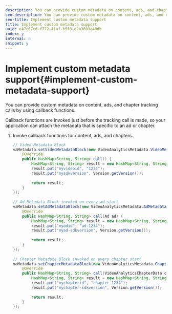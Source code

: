 ```yaml
---
description: You can provide custom metadata on content, ads, and chapter tracking calls by using callback functions.
seo-description: You can provide custom metadata on content, ads, and chapter tracking calls by using callback functions.
seo-title: Implement custom metadata support
title: Implement custom metadata support
uuid: e47c67cd-f772-41af-b5f8-e2a3603a48db
index: y
internal: n
snippet: y
---
```


# Implement custom metadata support{#implement-custom-metadata-support}

You can provide custom metadata on content, ads, and chapter tracking calls by using callback functions.

Callback functions are invoked just before the tracking call is made, so your application can attach the metadata that is specific to an ad or chapter. 

1. Invoke callback functions for content, ads, and chapters.

   ```java
   // Video Metadata Block 
   vaMetadata.setVideoMetadataBlock(new VideoAnalyticsMetadata.VideoMetadataBlock() { 
       @Override 
       public HashMap<String, String> call() { 
           HashMap<String, String> result = new HashMap<String, String>(); 
           result.put("myvideoid", "1234"); 
           result.put("mysdkversion", Version.getVersion()); 
     
           return result; 
       } 
   }); 
     
   // Ad Metadata Block invoked on every ad start 
   vaMetadata.setAdMetadataBlock(new VideoAnalyticsMetadata.AdMetadataBlock() { 
       @Override 
       public HashMap<String, String> call(Ad ad) { 
           HashMap<String, String> result = new HashMap<String, String>(); 
           result.put("myadid", "ad-1234"); 
           result.put("myad-sdkversion", Version.getVersion()); 
     
           return result; 
       } 
   }); 
     
   // Chapter Metadata Block invoked on every chapter start 
   vaMetadata.setChapterMetadataBlock(new VideoAnalyticsMetadata.ChapterMetadataBlock() { 
       @Override 
       public HashMap<String, String> call(VideoAnalyticsChapterData chapter) { 
           HashMap<String, String> result = new HashMap<String, String>(); 
           result.put("mychapterid", "chapter-1234"); 
           result.put("mychapter-sdkversion", Version.getVersion()); 
     
           return result; 
       } 
   });
   ```

